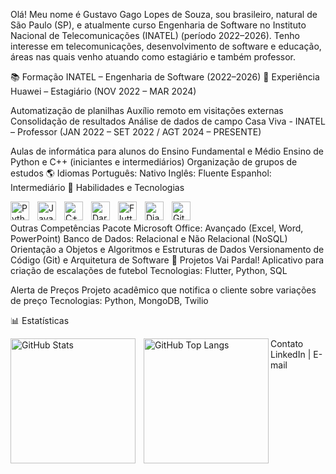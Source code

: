 Olá! Meu nome é Gustavo Gago Lopes de Souza, sou brasileiro, natural de São Paulo (SP), e atualmente curso Engenharia de Software no Instituto Nacional de Telecomunicações (INATEL) (período 2022–2026). Tenho interesse em telecomunicações, desenvolvimento de software e educação, áreas nas quais venho atuando como estagiário e também professor.

📚 Formação
INATEL – Engenharia de Software (2022–2026)
🚀 Experiência
Huawei – Estagiário (NOV 2022 – MAR 2024)

Automatização de planilhas
Auxílio remoto em visitações externas
Consolidação de resultados
Análise de dados de campo
Casa Viva - INATEL – Professor (JAN 2022 – SET 2022 / AGT 2024 – PRESENTE)

Aulas de informática para alunos do Ensino Fundamental e Médio
Ensino de Python e C++ (iniciantes e intermediários)
Organização de grupos de estudos
🌎 Idiomas
Português: Nativo
Inglês: Fluente
Espanhol: Intermediário
🤖 Habilidades e Tecnologias
<p> <img align="left" alt="Python" title="Python" width="30px" style="padding-right: 10px;" src="https://cdn.jsdelivr.net/gh/devicons/devicon/icons/python/python-original.svg" /> <img align="left" alt="Java" title="Java" width="30px" style="padding-right: 10px;" src="https://cdn.jsdelivr.net/gh/devicons/devicon/icons/java/java-original.svg" /> <img align="left" alt="C++" title="C++" width="30px" style="padding-right: 10px;" src="https://cdn.jsdelivr.net/gh/devicons/devicon/icons/cplusplus/cplusplus-original.svg" /> <img align="left" alt="Dart" title="Dart" width="30px" style="padding-right: 10px;" src="https://cdn.jsdelivr.net/gh/devicons/devicon/icons/dart/dart-original.svg" /> <img align="left" alt="Flutter" title="Flutter" width="30px" style="padding-right: 10px;" src="https://cdn.jsdelivr.net/gh/devicons/devicon/icons/flutter/flutter-original.svg" /> <img align="left" alt="Django" title="Django" width="30px" style="padding-right: 10px;" src="https://cdn.jsdelivr.net/gh/devicons/devicon/icons/django/django-plain.svg" /> <img align="left" alt="Git" title="Git" width="30px" style="padding-right: 10px;" src="https://cdn.jsdelivr.net/gh/devicons/devicon/icons/git/git-original.svg" /> </p> <br/> <br/>
Outras Competências
Pacote Microsoft Office: Avançado (Excel, Word, PowerPoint)
Banco de Dados: Relacional e Não Relacional (NoSQL)
Orientação a Objetos e Algoritmos e Estruturas de Dados
Versionamento de Código (Git) e Arquitetura de Software
📂 Projetos
Vai Pardal!
Aplicativo para criação de escalações de futebol
Tecnologias: Flutter, Python, SQL

Alerta de Preços
Projeto acadêmico que notifica o cliente sobre variações de preço
Tecnologias: Python, MongoDB, Twilio

📊 Estatísticas
<p> <img align="left" alt="GitHub Stats" height="200" style="padding-right: 10px;" src="https://github-readme-stats.vercel.app/api?username=gustavogago&show_icons=true&theme=tokyonight&include_all_commits=true&locale=pt-br" /> <img align="left" alt="GitHub Top Langs" height="200" src="https://github-readme-stats.vercel.app/api/top-langs/?username=gustavogago&theme=tokyonight&layout=compact&custom_title=Tecnologias&langs_count=9" /> </p>
Contato
LinkedIn | E-mail

<br/>
